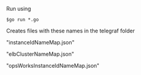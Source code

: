 Run using
```text
$go run *.go
```

Creates files with these names in the telegraf folder

"instanceIdNameMap.json"

"elbClusterNameMap.json"

"opsWorksInstanceIdNameMap.json"
